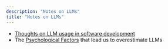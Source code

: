 ```yaml
---
description: "Notes on LLMs"
title: "Notes on LLMs"
---
```


 - [Thoughts on LLM usage in software development](devThoughts.md)
 - The [Psychological Factors](psychologicalFactors.md) that lead us to overestimate LLMs